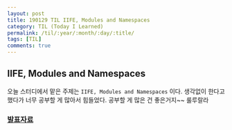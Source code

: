```yaml
---
layout: post
title: 190129 TIL IIFE, Modules and Namespaces
category: TIL (Today I Learned)
permalink: /til/:year/:month/:day/:title/
tags: [TIL]
comments: true
---
```


## **IIFE, Modules and Namespaces**

오늘 스터디에서 맡은 주제는 `IIFE, Modules and Namespaces` 이다. 생각없이 한다고 했다가 너무 공부할 게 많아서 힘들었다. 공부할 게 많은 건 좋은거지~~ 룰루랄라  

### [발표자료](https://github.com/childrenOfCrong/33-js-concepts/blob/master/Soom/IIFE_0129.md)